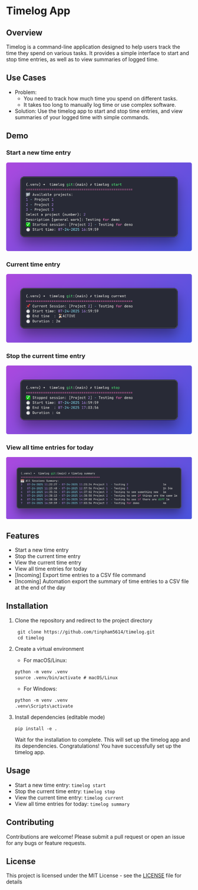 # Timelog App

## Overview
Timelog is a command-line application designed to help users track the time they spend on various tasks. It provides a simple interface to start and stop time entries, as well as to view summaries of logged time.

## Use Cases
- Problem: 
  - You need to track how much time you spend on different tasks.
  - It takes too long to manually log time or use complex software.
- Solution: Use the timelog app to start and stop time entries, and view summaries of your logged time with simple commands.

## Demo
### Start a new time entry
![alt text](image-1.png)

### Current time entry
![alt text](image-2.png)

### Stop the current time entry
![alt text](image-5.png)

### View all time entries for today
![alt text](image-7.png)

## Features
- Start a new time entry
- Stop the current time entry
- View the current time entry
- View all time entries for today
- [Incoming] Export time entries to a CSV file command
- [Incoming] Automation export the summary of time entries to a CSV file at the end of the day

## Installation
1. Clone the repository and redirect to the project directory
   ```
    git clone https://github.com/tinpham5614/timelog.git
    cd timelog
   ```
2. Create a virtual environment
   - For macOS/Linux:
    ```
    python -m venv .venv
    source .venv/bin/activate # macOS/Linux
    ```
   - For Windows:
    ```
    python -m venv .venv
    .venv\Scripts\activate
    ```
3. Install dependencies (editable mode)
    ```
    pip install -e .
    ```

    Wait for the installation to complete. This will set up the timelog app and its dependencies.
    Congratulations! You have successfully set up the timelog app.

## Usage
- Start a new time entry: `timelog start`
- Stop the current time entry: `timelog stop`
- View the current time entry: `timelog current`
- View all time entries for today: `timelog summary`

## Contributing
Contributions are welcome! Please submit a pull request or open an issue for any bugs or feature requests.

## License
This project is licensed under the MIT License - see the [LICENSE](LICENSE) file for details